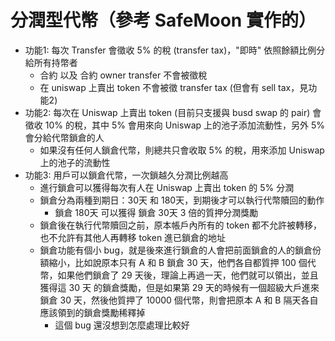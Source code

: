 # 分潤型代幣（參考 SafeMoon 實作的）
  - 功能1: 每次 Transfer 會徵收 5% 的稅 (transfer tax)，"即時" 依照餘額比例分給所有持幣者
    - 合約 以及 合約 owner transfer 不會被徵稅
    - 在 uniswap 上賣出 token 不會被徵 transfer tax (但會有 sell tax，見功能2)
  - 功能2: 每次在 Uniswap 上賣出 token (目前只支援與 busd swap 的 pair) 會徵收 10% 的稅，其中 5% 會用來向 Uniswap 上的池子添加流動性，另外 5% 會分給代幣鎖倉的人
    - 如果沒有任何人鎖倉代幣，則總共只會收取 5% 的稅，用來添加 Uniswap 上的池子的流動性
  - 功能3: 用戶可以鎖倉代幣，一次鎖越久分潤比例越高
    - 進行鎖倉可以獲得每次有人在 Uniswap 上賣出 token 的 5% 分潤
    - 鎖倉分為兩種到期日：30天 和 180天，到期後才可以執行代幣贖回的動作
      - 鎖倉 180天 可以獲得 鎖倉 30天 3 倍的質押分潤獎勵
    - 鎖倉後在執行代幣贖回之前，原本帳戶內所有的 token 都不允許被轉移，也不允許有其他人再轉移 token 進已鎖倉的地址
    - 鎖倉功能有個小 bug，就是後來進行鎖倉的人會把前面鎖倉的人的鎖倉份額縮小，比如說原本只有 A 和 B 鎖倉 30 天，他們各自都質押 100 個代幣，如果他們鎖倉了 29 天後，理論上再過一天，他們就可以領出，並且獲得這 30 天 的鎖倉獎勵，但是如果第 29 天的時候有一個超級大戶進來鎖倉 30 天，然後他質押了 10000 個代幣，則會把原本 A 和 B 隔天各自應該領到的鎖倉獎勵稀釋掉
      - 這個 bug 還沒想到怎麼處理比較好
